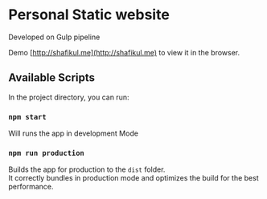 # Personal Static website

Developed on Gulp pipeline

Demo [http://shafikul.me](http://shafikul.me) to view it in the browser.

## Available Scripts

In the project directory, you can run:

### `npm start`

Will runs the app in development Mode

### `npm run production`

Builds the app for production to the `dist` folder.<br>
It correctly bundles in production mode and optimizes the build for the best performance.
